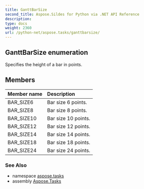 ```yaml
---
title: GanttBarSize
second_title: Aspose.Sildes for Python via .NET API Reference
description: 
type: docs
weight: 2360
url: /python-net/aspose.tasks/ganttbarsize/
---
```


## GanttBarSize enumeration

Specifies the height of a bar in points.

## Members
| Member name | Description |
| :- | :- |
|BAR_SIZE6|Bar size 6 points.|
|BAR_SIZE8|Bar size 8 points.|
|BAR_SIZE10|Bar size 10 points.|
|BAR_SIZE12|Bar size 12 points.|
|BAR_SIZE14|Bar size 14 points.|
|BAR_SIZE18|Bar size 18 points.|
|BAR_SIZE24|Bar size 24 points.|

### See Also

* namespace [aspose.tasks](/tasks/python-net/aspose.tasks/)
* assembly [Aspose.Tasks](/tasks/python-net/)

